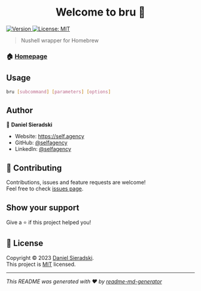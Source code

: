 <h1 align="center">Welcome to bru 👋</h1>
<p>
  <a href="https://www.npmjs.com/package/bru" target="_blank">
    <img alt="Version" src="https://img.shields.io/npm/v/bru.svg">
  </a>
  <a href="https://opensource.org/license/mit/" target="_blank">
    <img alt="License: MIT" src="https://img.shields.io/badge/License-MIT-yellow.svg" />
  </a>
</p>

> Nushell wrapper for Homebrew

### 🏠 [Homepage](https://github.com/selfagency/bru)

## Usage

```sh
bru [subcommand] [parameters] [options]
```

## Author

👤 **Daniel Sieradski**

* Website: https://self.agency
* GitHub: [@selfagency](https://github.com/selfagency)
* LinkedIn: [@selfagency](https://linkedin.com/in/selfagency)

## 🤝 Contributing

Contributions, issues and feature requests are welcome!<br />Feel free to check [issues page](https://github.com/selfagency/bru/issues). 

## Show your support

Give a ⭐️ if this project helped you!

## 📝 License

Copyright © 2023 [Daniel Sieradski](https://github.com/selfagency).<br />
This project is [MIT](https://opensource.org/license/mit/) licensed.

***
_This README was generated with ❤️ by [readme-md-generator](https://github.com/kefranabg/readme-md-generator)_